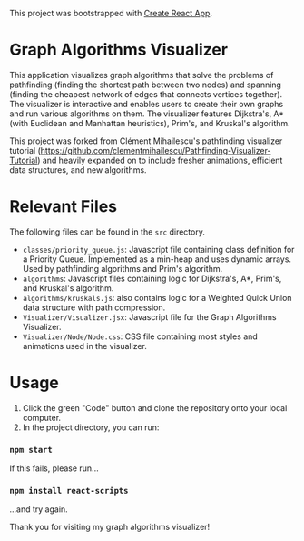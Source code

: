 This project was bootstrapped with [Create React App](https://github.com/facebook/create-react-app).
# Graph Algorithms Visualizer
This application visualizes graph algorithms that solve the problems of pathfinding (finding the shortest path between two nodes) and spanning (finding the cheapest network of edges that connects vertices together). The visualizer is interactive and enables users to create their own graphs and run various algorithms on them. The visualizer features Dijkstra's, A* (with Euclidean and Manhattan heuristics), Prim's, and Kruskal's algorithm. 

This project was forked from Clément Mihailescu's pathfinding visualizer tutorial (https://github.com/clementmihailescu/Pathfinding-Visualizer-Tutorial) and heavily expanded on to include fresher animations, efficient data structures, and new algorithms.

# Relevant Files
The following files can be found in the `src` directory.
- `classes/priority_queue.js`: Javascript file containing class definition for a Priority Queue. Implemented as a min-heap and uses dynamic arrays. Used by pathfinding algorithms and Prim's algorithm.
- `algorithms`: Javascript files containing logic for Dijkstra's, A*, Prim's, and Kruskal's algorithm.
- `algorithms/kruskals.js`: also contains logic for a Weighted Quick Union data structure with path compression.
- `Visualizer/Visualizer.jsx`: Javascript file for the Graph Algorithms Visualizer.
- `Visualizer/Node/Node.css`: CSS file containing most styles and animations used in the visualizer.

# Usage

1. Click the green "Code" button and clone the repository onto your local computer.
2. In the project directory, you can run:

### `npm start`

If this fails, please run...

### `npm install react-scripts`

...and try again.

Thank you for visiting my graph algorithms visualizer!

